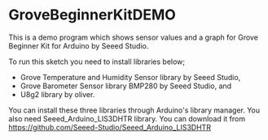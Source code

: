 # GroveBeginnerKitDEMO
This is a demo program which shows sensor values and a graph for Grove Beginner Kit for Arduino by Seeed Studio.

To run this sketch you need to install libraries below;
- Grove Temperature and Humidity Sensor library by Seeed Studio,
- Grove Barometer Sensor library BMP280 by Seeed Studio, and
- U8g2 library by oliver. 

You can install these three libraries through Arduino's library manager.
You also need Seeed_Arduino_LIS3DHTR library. You can download it from
   https://github.com/Seeed-Studio/Seeed_Arduino_LIS3DHTR

